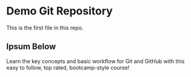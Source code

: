 # Demo Git Repository

This is the first file in this repo.

## Ipsum Below

Learn the key concepts and basic workflow for Git and GitHub with this easy to follow, top rated, bootcamp-style course!